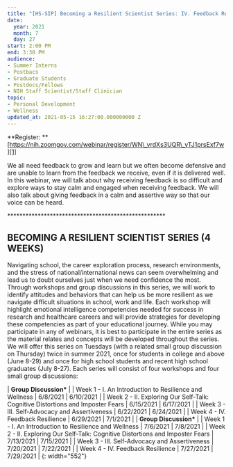 ```yaml
---
title: "[HS-SIP] Becoming a Resilient Scientist Series: IV. Feedback Resilience"
date:
  year: 2021
  month: 7
  day: 27
start: 2:00 PM
end: 3:30 PM
audience:
- Summer Interns
- Postbacs
- Graduate Students
- Postdocs/Fellows
- NIH Staff Scientist/Staff Clinician
topic:
- Personal Development
- Wellness
updated_at: 2021-05-15 16:27:00.000000000 Z
---
```

**Register: **[https://nih.zoomgov.com/webinar/register/WN\_vrdXs3UQR\_yTJ1prsExf7w][1]

We all need feedback to grow and learn but we often become defensive and
are unable to learn from the feedback we receive, even if it is
delivered well. In this webinar, we will talk about why receiving
feedback is so difficult and explore ways to stay calm and engaged when
receiving feedback. We will also talk about giving feedback in a calm
and assertive way so that our voice can be heard.

\*\*\*\*\*\*\*\*\*\*\*\*\*\*\*\*\*\*\*\*\*\*\*\*\*\*\*\*\*\*\*\*\*\*\*\*\*\*\*\*\*\*\*\*\*\*\*\*\*\*\*\*

## BECOMING A RESILIENT SCIENTIST SERIES (4 WEEKS)

Navigating school, the career exploration process, research
environments, and the stress of national/international news can seem
overwhelming and lead us to doubt ourselves just when we need confidence
the most. Through workshops and group discussions in this series, we
will work to identify attitudes and behaviors that can help us be more
resilient as we navigate difficult situations in school, work and life.
Each workshop will highlight emotional intelligence competencies needed
for success in research and healthcare careers and will provide
strategies for developing these competencies as part of your educational
journey. While you may participate in any of webinars, it is best to
participate in the entire series as the material relates and concepts
will be developed throughout the series. We will offer this series on
Tuesdays (with a related small group discussion on Thursday) twice in
summer 2021, once for students in college and above (June 8-29) and once
for high school students and recent high school graduates (July 8-27).
Each series will consist of four workshops and four small group
discussions:

| <span>**Group Discussion\***</span> |
| Week 1 - I. An Introduction to Resilience and Wellness | 6/8/2021 | 6/10/2021 |
| Week 2 - II. Exploring Our Self-Talk: Cognitive Distortions and Imposter Fears | 6/15/2021 | 6/17/2021 |
| Week 3 - III. Self-Advocacy and Assertiveness | 6/22/2021 | 6/24/2021 |
| Week 4 - IV. Feedback Resilience | 6/29/2021 | 7/1/2021 |
| <span>**Group Discussion\***</span> |
| Week 1 - I. An Introduction to Resilience and Wellness | 7/6/2021 | 7/8/2021 |
| Week 2 - II. Exploring Our Self-Talk: Cognitive Distortions and Imposter Fears | 7/13/2021 | 7/15/2021 |
| Week 3 - III. Self-Advocacy and Assertiveness | 7/20/2021 | 7/22/2021 |
| Week 4 - IV. Feedback Resilience | 7/27/2021 | 7/29/2021 |
{: width="552"}

 



[1]: https://nih.zoomgov.com/webinar/register/WN_vrdXs3UQR_yTJ1prsExf7w
